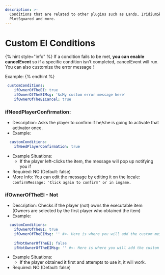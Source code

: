 ```yaml
---
description: >-
  Conditions that are related to other plugins such as Lands, IridiumSkyblock,
  PlotSquared and more.
---
```


# Custom EI Conditions

{% hint style="info" %}
If a condition fails to be met, **you can enable cancelEvent** so if a specific condition isn't completed, cancelEvent will run.  You can also customize the error message !

Example:
{% endhint %}

```yaml
 customConditions:
    ifOwnerOfTheEI: true
    ifOwnerOfTheEIMsg: '&cMy custom error message here'
    ifOwnerOfTheEICancel: true
```

### ifNeedPlayerConfirmation:

* Description: Asks the player to confirm if he/she is going to activate that activator once.
* Example:

```yaml
  customConditions:
    ifNeedPlayerConfirmation: true
```

* Example Situations:
  * If the player left-clicks the item, the message will pop up notifying you if
* Required: NO (Default: false)
* More Info: You can edit the message by editing it on the locale: `confirmMessage: 'Click again to confirm' or in ingame.`

### ifOwnerOfTheEI - Not

* Description: Checks if the player (not) owns the executable item (Owners are selected by the first player who obtained the item)
* Example:

```yaml
  customConditions:
    ifOwnerOfTheEI: true
    ifOwnerOfTheEIMsg: '' #<- Here is where you will add the custom message.
    
    ifNotOwnerOfTheEI: false
    ifNotOwnerOfTheEIMsg: '' #<- Here is where you will add the custom message.
```

* Example Situations:
  * If the player obtained it first and attempts to use it, it will work.
* Required: NO (Default: false)
